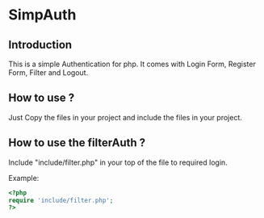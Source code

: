 # SimpAuth

## Introduction
This is a simple Authentication for php. It comes with Login Form, Register Form, Filter and Logout.

## How to use ?
Just Copy the files in your project and include the files in your project.

## How to use the filterAuth ?
Include "include/filter.php" in your top of the file to required login.

Example:
```php
<?php
require 'include/filter.php';
?>
```


